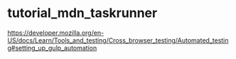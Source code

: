 # tutorial_mdn_taskrunner

https://developer.mozilla.org/en-US/docs/Learn/Tools_and_testing/Cross_browser_testing/Automated_testing#setting_up_gulp_automation
